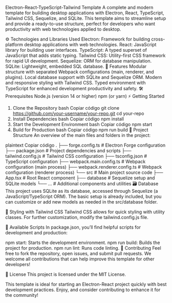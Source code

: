 Electron-React-TypeScript-Tailwind Template
A complete and modern template for building desktop applications with Electron, React, TypeScript, Tailwind CSS, Sequelize, and SQLite. This template aims to streamline setup and provide a ready-to-use structure, perfect for developers who want productivity with web technologies applied to desktop.

⚙️ Technologies and Libraries Used
Electron: Framework for building cross-platform desktop applications with web technologies.
React: JavaScript library for building user interfaces.
TypeScript: A typed superset of JavaScript that adds static typing.
Tailwind CSS: Utility-first CSS framework for rapid UI development.
Sequelize: ORM for database manipulation.
SQLite: Lightweight, embedded SQL database.
🚀 Features
Modular structure with separated Webpack configurations (main, renderer, and plugins).
Local database support with SQLite and Sequelize ORM.
Modern and responsive styling with Tailwind CSS.
Typed environment with TypeScript for enhanced development productivity and safety.
🛠 Prerequisites
Node.js (version 14 or higher)
npm (or yarn)
⚡️ Getting Started

1. Clone the Repository
   bash
   Copiar código
   git clone https://github.com/your-username/your-repo.git
   cd your-repo
2. Install Dependencies
   bash
   Copiar código
   npm install
3. Start the Development Environment
   bash
   Copiar código
   npm start
4. Build for Production
   bash
   Copiar código
   npm run build
   📂 Project Structure
   An overview of the main files and folders in the project:

plaintext
Copiar código
.
├── forge.config.ts # Electron Forge configuration
├── package.json # Project dependencies and scripts
├── tailwind.config.js # Tailwind CSS configuration
├── tsconfig.json # TypeScript configuration
├── webpack.main.config.ts # Webpack configuration (main process)
├── webpack.renderer.config.ts # Webpack configuration (renderer process)
└── src # Main project source code
├── App.tsx # Root React component
├── database # Sequelize setup and SQLite models
└── ... # Additional components and utilities
🗃️ Database
This project uses SQLite as its database, accessed through Sequelize (a JavaScript/TypeScript ORM). The basic setup is already included, but you can customize or add new models as needed in the src/database folder.

🎨 Styling with Tailwind CSS
Tailwind CSS allows for quick styling with utility classes. For further customization, modify the tailwind.config.js file.

📜 Available Scripts
In package.json, you’ll find helpful scripts for development and production:

npm start: Starts the development environment.
npm run build: Builds the project for production.
npm run lint: Runs code linting.
🤝 Contributing
Feel free to fork the repository, open issues, and submit pull requests. We welcome all contributions that can help improve this template for other developers!

📄 License
This project is licensed under the MIT License.

This template is ideal for starting an Electron-React project quickly with best development practices. Enjoy, and consider contributing to enhance it for the community!
